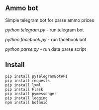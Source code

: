 ## Ammo bot

Simple telegram bot for parse ammo prices

*python telegram.py* - run telegram bot

*python facebook.py* - run facebook bot

*python parse.py* - run data parse script


## Install

```
pip install pyTelegramBotAPI
pip install requests
pip install lxml
pip install Flask
pip install pymessenger
pip install logging
npm install botanio
```